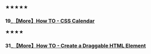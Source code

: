 
★★★★★
### 19_[【More】How TO - CSS Calendar](https://www.w3schools.com/howto/howto_css_calendar.asp)

★★★★
### 31_[【More】How TO - Create a Draggable HTML Element](https://www.w3schools.com/howto/howto_js_draggable.asp)





